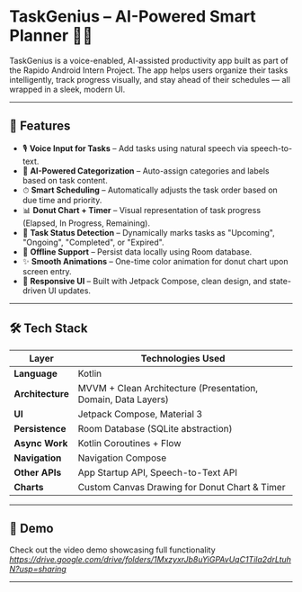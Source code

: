 # TaskGenius – AI-Powered Smart Planner 🧠📅

TaskGenius is a voice-enabled, AI-assisted productivity app built as part of the Rapido Android Intern Project. The app helps users organize their tasks intelligently, track progress visually, and stay ahead of their schedules — all wrapped in a sleek, modern UI.

---

## 🚀 Features

- 🎙️ **Voice Input for Tasks** – Add tasks using natural speech via speech-to-text.
- 🤖 **AI-Powered Categorization** – Auto-assign categories and labels based on task content.
- ⏱ **Smart Scheduling** – Automatically adjusts the task order based on due time and priority.
- 📊 **Donut Chart + Timer** – Visual representation of task progress (Elapsed, In Progress, Remaining).
- 🧠 **Task Status Detection** – Dynamically marks tasks as "Upcoming", "Ongoing", "Completed", or "Expired".
- 💾 **Offline Support** – Persist data locally using Room database.
- ✨ **Smooth Animations** – One-time color animation for donut chart upon screen entry.
- 📱 **Responsive UI** – Built with Jetpack Compose, clean design, and state-driven UI updates.

---

## 🛠️ Tech Stack

| Layer          | Technologies Used                                                                 |
|----------------|------------------------------------------------------------------------------------|
| **Language**   | Kotlin                                                                             |
| **Architecture** | MVVM + Clean Architecture (Presentation, Domain, Data Layers)                  |
| **UI**         | Jetpack Compose, Material 3                                                       |
| **Persistence**| Room Database (SQLite abstraction)                                                |
| **Async Work** | Kotlin Coroutines + Flow                                                          |
| **Navigation** | Navigation Compose                                                                |
| **Other APIs** | App Startup API, Speech-to-Text API                                               |
| **Charts**     | Custom Canvas Drawing for Donut Chart & Timer                                     |

---

## 📸 Demo

Check out the video demo showcasing full functionality *https://drive.google.com/drive/folders/1MxzyxrJb8uYiGPAvUqC1Tila2drLtuhN?usp=sharing*

---
